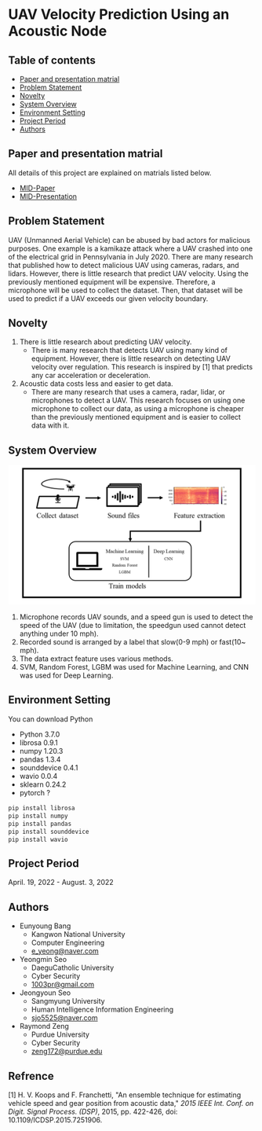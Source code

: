 <!-- Good morning Everyone.
As all teams were created, I would ask you to update your github readme file by 30th May. It doesn't need to be perfect but it requires several parts:
(1) Group members name including all Purdue students: e.g., Minji Lee
(2) Group members univ info: e.g., Purdue University
(3) Project title
(4) Research problem statement(s)
(5) Research novelty (Significance)
(6) Overview or diagram visual(s)
(7) Environment settings (Must be very detailed with several steps. It can be updated until final weeks.)
Please reach out to me if you have any questions. Thanks. -->

# UAV Velocity Prediction Using an Acoustic Node

## Table of contents
- [Paper and presentation matrial](#paper-and-presentation-matrial)
- [Problem Statement](#problem-statement)
- [Novelty](#Novelty)
- [System Overview](#system-overview)
- [Environment Setting](#environment-setting)
- [Project Period](#project-period)
- [Authors](#Authors)

## Paper and presentation matrial
All details of this project are explained on matrials listed below.
- [MID-Paper](./PresentationAndPaper/mid_paper_060122.pdf)
- [MID-Presentation](./PresentationAndPaper/mid_presentation_052722.pdf)

## Problem Statement
UAV (Unmanned Aerial Vehicle) can be abused by bad actors for malicious purposes. One example is a kamikaze attack where a UAV crashed into one of the electrical grid in Pennsylvania in July 2020. There are many research that published how to detect malicious UAV using cameras, radars, and lidars. However, there is little research that predict UAV velocity. Using the previously mentioned equipment will be expensive. Therefore, a microphone will be used to collect the dataset. Then, that dataset will be used to predict if a UAV exceeds our given velocity boundary.

## Novelty
1. There is little research about predicting UAV velocity. 
    - There is many research that detects UAV using many kind of equipment. However, there is little research on detecting UAV velocity over regulation. This research is inspired by [1] that predicts any car acceleration or deceleration.
2. Acoustic data costs less and easier to get data.
    - There are many research that uses a camera, radar, lidar, or microphones to detect a UAV. This research focuses on using one microphone to collect our data, as using a microphone is cheaper than the previously mentioned equipment and is easier to collect data with it.

## System Overview
![overview img](./img/ppt_readme_image0524.png)
1. Microphone records UAV sounds, and a speed gun is used to detect the speed of the UAV (due to limitation, the speedgun used cannot detect anything under 10 mph).
2. Recorded sound is arranged by a label that slow(0-9 mph) or fast(10~ mph).
3. The data extract feature uses various methods.
4. SVM, Random Forest, LGBM was used for Machine Learning, and CNN was used for Deep Learning.


## Environment Setting

You can download Python
- Python 3.7.0
- librosa 0.9.1
- numpy 1.20.3
- pandas 1.3.4
- sounddevice 0.4.1
- wavio 0.0.4
- sklearn 0.24.2
- pytorch ?


```
pip install librosa
pip install numpy
pip install pandas
pip install sounddevice
pip install wavio
```


## Project Period
April. 19, 2022 - August. 3, 2022

## Authors
- Eunyoung Bang
    - Kangwon National University
    - Computer Engineering
    - e_yeong@naver.com
- Yeongmin Seo
    - DaeguCatholic University
    - Cyber Security
    - 1003pr@gmail.com
- Jeongyoun Seo
    - Sangmyung University
    - Human Intelligence Information Engineering
    - sjo5525@naver.com
- Raymond Zeng
    - Purdue University
    - Cyber Security
    - zeng172@purdue.edu


## Refrence
[1] H. V. Koops and F. Franchetti, "An ensemble technique for estimating vehicle speed and gear position from acoustic data," *2015 IEEE Int. Conf. on Digit. Signal Process. (DSP)*, 2015, pp. 422-426, doi: 10.1109/ICDSP.2015.7251906.